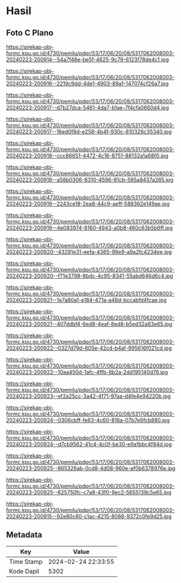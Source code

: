 # Hasil

## Foto C Plano

https://sirekap-obj-formc.kpu.go.id/4730/pemilu/pdpr/53/17/06/20/08/5317062008003-20240223-200914--54a7f48e-be5f-4625-9c79-6123f78de4c1.jpg

https://sirekap-obj-formc.kpu.go.id/4730/pemilu/pdpr/53/17/06/20/08/5317062008003-20240223-200916--2219c9dd-4de1-4903-89a1-147074cf26a7.jpg

https://sirekap-obj-formc.kpu.go.id/4730/pemilu/pdpr/53/17/06/20/08/5317062008003-20240223-200917--d7b27dca-5461-4da7-b1ae-7f4cfa0660d4.jpg

https://sirekap-obj-formc.kpu.go.id/4730/pemilu/pdpr/53/17/06/20/08/5317062008003-20240223-200917--16ed0f8d-e258-4b4f-930c-810326c35340.jpg

https://sirekap-obj-formc.kpu.go.id/4730/pemilu/pdpr/53/17/06/20/08/5317062008003-20240223-200918--ccc86651-4472-4c16-8751-88132a1a68f0.jpg

https://sirekap-obj-formc.kpu.go.id/4730/pemilu/pdpr/53/17/06/20/08/5317062008003-20240223-200918--a58b0306-8310-4596-81cb-585a8437a265.jpg

https://sirekap-obj-formc.kpu.go.id/4730/pemilu/pdpr/53/17/06/20/08/5317062008003-20240223-200919--2243ce18-2ea8-44c9-aeff-588362e149ae.jpg

https://sirekap-obj-formc.kpu.go.id/4730/pemilu/pdpr/53/17/06/20/08/5317062008003-20240223-200919--4e083974-8160-4943-a0b8-460c63b5b6ff.jpg

https://sirekap-obj-formc.kpu.go.id/4730/pemilu/pdpr/53/17/06/20/08/5317062008003-20240223-200920--43291e31-eefa-4365-99e9-a9a2fc4234ee.jpg

https://sirekap-obj-formc.kpu.go.id/4730/pemilu/pdpr/53/17/06/20/08/5317062008003-20240223-200920--f71e3798-8bdc-4c95-8341-55abd646d6c4.jpg

https://sirekap-obj-formc.kpu.go.id/4730/pemilu/pdpr/53/17/06/20/08/5317062008003-20240223-200921--1e7a80a1-e184-471a-a48d-bccabfd4fcae.jpg

https://sirekap-obj-formc.kpu.go.id/4730/pemilu/pdpr/53/17/06/20/08/5317062008003-20240223-200921--407ddbf4-6ed8-4eaf-8ed8-b5ed32a83e65.jpg

https://sirekap-obj-formc.kpu.go.id/4730/pemilu/pdpr/53/17/06/20/08/5317062008003-20240223-200922--0327d79d-605e-42cd-b4af-995616f021cd.jpg

https://sirekap-obj-formc.kpu.go.id/4730/pemilu/pdpr/53/17/06/20/08/5317062008003-20240223-200922--10aa450d-1afc-4ffb-8b2a-2dd195140d76.jpg

https://sirekap-obj-formc.kpu.go.id/4730/pemilu/pdpr/53/17/06/20/08/5317062008003-20240223-200923--ef2a25cc-3a42-4f71-97aa-d4fe4e94220b.jpg

https://sirekap-obj-formc.kpu.go.id/4730/pemilu/pdpr/53/17/06/20/08/5317062008003-20240223-200924--0306cbff-fe63-4c60-816a-07b7e6fcb880.jpg

https://sirekap-obj-formc.kpu.go.id/4730/pemilu/pdpr/53/17/06/20/08/5317062008003-20240223-200924--d7cb9562-41c4-4c0f-be30-e9a1bbc4f84d.jpg

https://sirekap-obj-formc.kpu.go.id/4730/pemilu/pdpr/53/17/06/20/08/5317062008003-20240223-200925--865326ab-0cd8-4d08-960e-af0b6378976e.jpg

https://sirekap-obj-formc.kpu.go.id/4730/pemilu/pdpr/53/17/06/20/08/5317062008003-20240223-200925--625750fc-c7a8-43f0-9ec2-5655139c5e65.jpg

https://sirekap-obj-formc.kpu.go.id/4730/pemilu/pdpr/53/17/06/20/08/5317062008003-20240223-200915--92e80c60-c1ac-4215-8088-9372c0fe9d25.jpg


## Metadata

| Key        | Value               |
| ---------- | ------------------- |
| Time Stamp | 2024-02-24 22:33:55 |
| Kode Dapil | 5302                |



